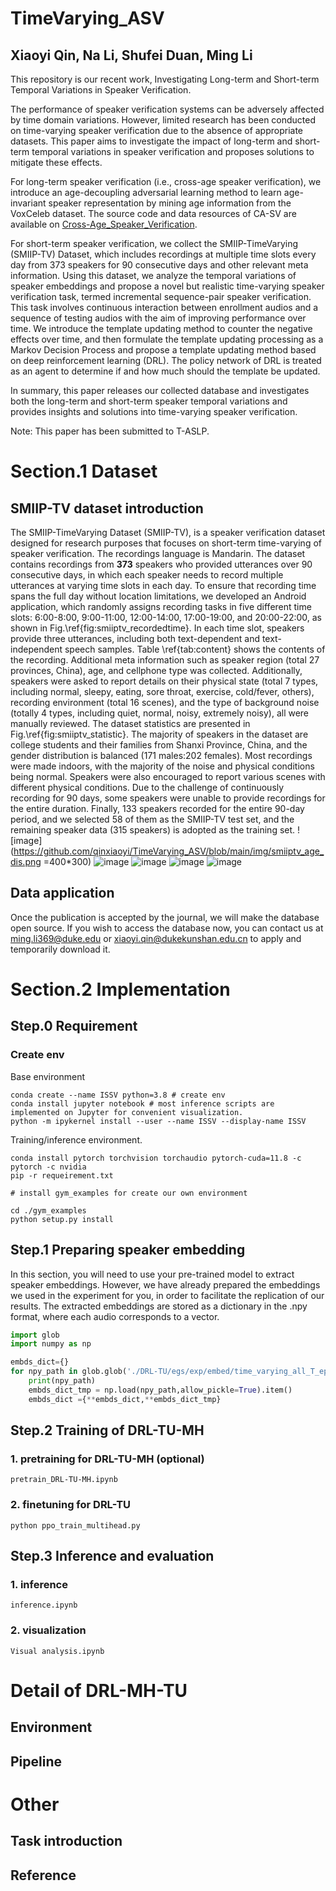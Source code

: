 # TimeVarying_ASV

## Xiaoyi Qin, Na Li, Shufei Duan, Ming Li

This repository is our recent work, Investigating Long-term and Short-term Temporal Variations in Speaker Verification.

The performance of speaker verification systems can be adversely affected by time domain variations. However, limited research has been conducted on time-varying speaker verification due to the absence of appropriate datasets. This paper aims to investigate the impact of long-term and short-term temporal variations in speaker verification and proposes solutions to mitigate these effects. 

For long-term speaker verification (i.e., cross-age speaker verification), we introduce an age-decoupling adversarial learning method to learn age-invariant speaker representation by mining age information from the VoxCeleb dataset. The source code and data resources of CA-SV are available on [Cross-Age_Speaker_Verification](https://github.com/qinxiaoyi/Cross-Age_Speaker_Verification).

For short-term speaker verification, we collect the SMIIP-TimeVarying (SMIIP-TV) Dataset, which includes recordings at multiple time slots every day from 373 speakers for 90 consecutive days and other relevant meta information. Using this dataset, we analyze the temporal variations of speaker embeddings and propose a novel but realistic time-varying speaker verification task, termed incremental sequence-pair speaker verification. This task involves continuous interaction between enrollment audios and a sequence of testing audios with the aim of improving performance over time. We introduce the template updating method to counter the negative effects over time, and then formulate the template updating processing as a Markov Decision Process and propose a template updating method based on deep reinforcement learning (DRL). The policy network of DRL is treated as an agent to determine if and how much should the template be updated.

In summary, this paper releases our collected database and  investigates both the long-term and short-term speaker temporal variations and provides insights and solutions into time-varying speaker verification.

Note: This paper has been submitted to T-ASLP.

# Section.1 Dataset 

## SMIIP-TV dataset introduction
The SMIIP-TimeVarying Dataset (SMIIP-TV), is a speaker verification dataset designed for research purposes that focuses on short-term time-varying of speaker verification. The recordings language is Mandarin. The dataset contains recordings from **373** speakers who provided utterances over 90 consecutive days, in which each speaker needs to record multiple utterances at varying time slots in each day. To ensure that recording time spans the full day without location limitations, we developed an Android application, which randomly assigns recording tasks in five different time slots: 6:00-8:00, 9:00-11:00, 12:00-14:00, 17:00-19:00, and 20:00-22:00, as shown in Fig.\ref{fig:smiiptv_recordedtime}. In each time slot, speakers provide three utterances, including both text-dependent and text-independent speech samples. Table \ref{tab:content} shows the contents of the recording. Additional meta information such as speaker region (total 27 provinces, China), age, and cellphone type was collected. Additionally, speakers were asked to report details on their physical state (total 7 types, including normal, sleepy, eating, sore throat, exercise, cold/fever, others), recording environment (total 16 scenes), and the type of background noise (totally 4 types, including quiet, normal, noisy, extremely noisy), all were manually reviewed. The dataset statistics are presented in Fig.\ref{fig:smiiptv_statistic}. The majority of speakers in the dataset are college students and their families from Shanxi Province, China, and the gender distribution is balanced (171 males:202 females). Most recordings were made  indoors, with the majority of the noise and physical conditions being normal. Speakers were also encouraged to report various scenes with different physical conditions. Due to the challenge of continuously recording for 90 days, some speakers were unable to provide recordings for the entire duration. Finally, 133 speakers recorded for the entire 90-day period, and we selected 58 of them as the SMIIP-TV test set, and the remaining speaker data (315 speakers) is adopted as the training set.
![image](https://github.com/qinxiaoyi/TimeVarying_ASV/blob/main/img/smiiptv_age_dis.png =400*300)
![image](https://github.com/qinxiaoyi/TimeVarying_ASV/blob/main/img/smiiptv_body_dis.png)
![image](https://github.com/qinxiaoyi/TimeVarying_ASV/blob/main/img/smiiptv_noise_dis_m.png)
![image](https://github.com/qinxiaoyi/TimeVarying_ASV/blob/main/img/smiiptv_recordedtime_dis.png)
![image](https://github.com/qinxiaoyi/TimeVarying_ASV/blob/main/img/smiiptv_scene_dis.png)


## Data application

Once the publication is accepted by the journal, we will make the database open source. If you wish to access the database now, you can contact us at [ming.li369@duke.edu](ming.li369@duke.edu) or [xiaoyi.qin@dukekunshan.edu.cn](xiaoyi.qin@dukekunshan.edu.cn) to apply and temporarily download it.

# Section.2 Implementation

## Step.0 Requirement

### Create env  

Base environment

```shell
conda create --name ISSV python=3.8 # create env
conda install jupyter notebook # most inference scripts are implemented on Jupyter for convenient visualization.
python -m ipykernel install --user --name ISSV --display-name ISSV
```

Training/inference environment.

```
conda install pytorch torchvision torchaudio pytorch-cuda=11.8 -c pytorch -c nvidia
pip -r requeirement.txt

# install gym_examples for create our own environment

cd ./gym_examples
python setup.py install
```


## Step.1 Preparing speaker embedding

In this section, you will need to use your pre-trained model to extract speaker embeddings. However, we have already prepared the embeddings we used in the experiment for you, in order to facilitate the replication of our results. The extracted embeddings are stored as a dictionary in the .npy format, where each audio corresponds to a vector.

```python
import glob
import numpy as np

embds_dict={}
for npy_path in glob.glob('./DRL-TU/egs/exp/embed/time_varying_all_T_epoch21_rank*.npy'):
    print(npy_path)
    embds_dict_tmp = np.load(npy_path,allow_pickle=True).item()
    embds_dict ={**embds_dict,**embds_dict_tmp}
```

## Step.2 Training of DRL-TU-MH

### 1. pretraining for  DRL-TU-MH (optional)

```shell
pretrain_DRL-TU-MH.ipynb
```

### 2. finetuning for DRL-TU

```shell
python ppo_train_multihead.py
```



## Step.3 Inference and evaluation

### 1. inference

```shell
inference.ipynb
```

### 2. visualization

```shell
Visual analysis.ipynb

```


# Detail of DRL-MH-TU

## Environment

## Pipeline


# Other 

## Task introduction

## Reference

